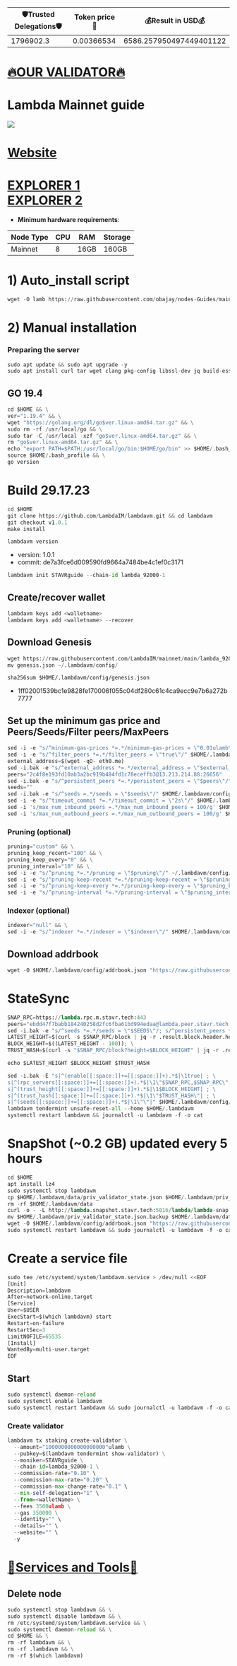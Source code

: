 <!-- START_TABLE -->
| 🛡Trusted Delegations🛡 | Token price🧲 | 💰Result in USD💰 |
|-------------|---------|---------------|
| 1796902.3 | 0.00366534 | 6586.257950497449401122 |

<!-- END_TABLE -->



















































[🔥OUR VALIDATOR🔥](https://restake.app/lambda/lambvaloper1pkldxj2cnrhajx0fms2gxlzhh6k2gcg5k88a83)
=

# Lambda Mainnet guide
[<img src='https://user-images.githubusercontent.com/44331529/195008212-3489c979-2416-4df7-bedc-fc351956ea85.png'>](https://explorer.lambda.im/)

[Website](https://lambda.im/)
=
[EXPLORER 1](https://explorer.stavr.tech/Lambda/staking) \
[EXPLORER 2](https://explorer.nodestake.top/lambda/staking)
=

- **Minimum hardware requirements**:

| Node Type |CPU | RAM  | Storage  | 
|-----------|----|------|----------|
| Mainnet   |   8| 16GB | 160GB    |


# 1) Auto_install script
```python
wget -O lamb https://raw.githubusercontent.com/obajay/nodes-Guides/main/Projects/Lambda/lamb && chmod +x lamb && ./lamb
```

# 2) Manual installation

### Preparing the server

```python
sudo apt update && sudo apt upgrade -y
sudo apt install curl tar wget clang pkg-config libssl-dev jq build-essential bsdmainutils git make ncdu gcc git jq chrony liblz4-tool -y
```

## GO 19.4

```python
cd $HOME && \
ver="1.19.4" && \
wget "https://golang.org/dl/go$ver.linux-amd64.tar.gz" && \
sudo rm -rf /usr/local/go && \
sudo tar -C /usr/local -xzf "go$ver.linux-amd64.tar.gz" && \
rm "go$ver.linux-amd64.tar.gz" && \
echo "export PATH=$PATH:/usr/local/go/bin:$HOME/go/bin" >> $HOME/.bash_profile && \
source $HOME/.bash_profile && \
go version
```

# Build 29.17.23
```python
cd $HOME
git clone https://github.com/LambdaIM/lambdavm.git && cd lambdavm
git checkout v1.0.1
make install
```
`lambdavm version`
- version: 1.0.1
- commit: de7a3fce6d009590fd9664a7484be4c1ef0c3171

```python
lambdavm init STAVRguide --chain-id lambda_92000-1
```    

## Create/recover wallet
```python
lambdavm keys add <walletname>
lambdavm keys add <walletname> --recover
```

## Download Genesis

```python
wget https://raw.githubusercontent.com/LambdaIM/mainnet/main/lambda_92000-1/genesis.json
mv genesis.json ~/.lambdavm/config/
```
`sha256sum $HOME/.lambdavm/config/genesis.json`
+ 1ff02001539bc1e9828fe170006f055c04df280c61c4ca9ecc9e7b6a272b7777

## Set up the minimum gas price and Peers/Seeds/Filter peers/MaxPeers
```python
sed -i -e "s/^minimum-gas-prices *=.*/minimum-gas-prices = \"0.01ulamb\"/" $HOME/.lambdavm/config/app.toml
sed -i -e "s/^filter_peers *=.*/filter_peers = \"true\"/" $HOME/.lambdavm/config/config.toml
external_address=$(wget -qO- eth0.me) 
sed -i.bak -e "s/^external_address *=.*/external_address = \"$external_address:26656\"/" $HOME/.lambdavm/config/config.toml
peers="2c4f8e193fd10ab3a2bc919b484fd1c78eceffb3@13.213.214.88:26656"
sed -i.bak -e "s/^persistent_peers *=.*/persistent_peers = \"$peers\"/" $HOME/.lambdavm/config/config.toml
seeds=""
sed -i.bak -e "s/^seeds =.*/seeds = \"$seeds\"/" $HOME/.lambdavm/config/config.toml
sed -i -e "s/^timeout_commit *=.*/timeout_commit = \"2s\"/" $HOME/.lambdavm/config/config.toml
sed -i 's/max_num_inbound_peers =.*/max_num_inbound_peers = 100/g' $HOME/.lambdavm/config/config.toml
sed -i 's/max_num_outbound_peers =.*/max_num_outbound_peers = 100/g' $HOME/.lambdavm/config/config.toml

```
### Pruning (optional)
```python
pruning="custom" && \
pruning_keep_recent="100" && \
pruning_keep_every="0" && \
pruning_interval="10" && \
sed -i -e "s/^pruning *=.*/pruning = \"$pruning\"/" ~/.lambdavm/config/app.toml && \
sed -i -e "s/^pruning-keep-recent *=.*/pruning-keep-recent = \"$pruning_keep_recent\"/" ~/.lambdavm/config/app.toml && \
sed -i -e "s/^pruning-keep-every *=.*/pruning-keep-every = \"$pruning_keep_every\"/" ~/.lambdavm/config/app.toml && \
sed -i -e "s/^pruning-interval *=.*/pruning-interval = \"$pruning_interval\"/" ~/.lambdavm/config/app.toml
```
### Indexer (optional) 
```python
indexer="null" && \
sed -i -e "s/^indexer *=.*/indexer = \"$indexer\"/" $HOME/.lambdavm/config/config.toml
```

## Download addrbook
```python
wget -O $HOME/.lambdavm/config/addrbook.json "https://raw.githubusercontent.com/obajay/nodes-Guides/main/Projects/Lambda/addrbook.json"
```

# StateSync
```python
SNAP_RPC=https://lambda.rpc.m.stavr.tech:443
peers="ebdd47f7babb184240258d2fc6fba61bd994edaa@lambda.peer.stavr.tech:31326" 
sed -i.bak -e "s/^seeds *=.*/seeds = \"$SEEDS\"/; s/^persistent_peers *=.*/persistent_peers = \"$PEERS\"/" $HOME/.lambdavm/config/config.toml
LATEST_HEIGHT=$(curl -s $SNAP_RPC/block | jq -r .result.block.header.height); \
BLOCK_HEIGHT=$((LATEST_HEIGHT - 100)); \
TRUST_HASH=$(curl -s "$SNAP_RPC/block?height=$BLOCK_HEIGHT" | jq -r .result.block_id.hash)

echo $LATEST_HEIGHT $BLOCK_HEIGHT $TRUST_HASH

sed -i.bak -E "s|^(enable[[:space:]]+=[[:space:]]+).*$|\1true| ; \
s|^(rpc_servers[[:space:]]+=[[:space:]]+).*$|\1\"$SNAP_RPC,$SNAP_RPC\"| ; \
s|^(trust_height[[:space:]]+=[[:space:]]+).*$|\1$BLOCK_HEIGHT| ; \
s|^(trust_hash[[:space:]]+=[[:space:]]+).*$|\1\"$TRUST_HASH\"| ; \
s|^(seeds[[:space:]]+=[[:space:]]+).*$|\1\"\"|" $HOME/.lambdavm/config/config.toml
lambdavm tendermint unsafe-reset-all --home $HOME/.lambdavm
systemctl restart lambdavm && journalctl -u lambdavm -f -o cat

```
# SnapShot (~0.2 GB) updated every 5 hours
```python
cd $HOME
apt install lz4
sudo systemctl stop lambdavm
cp $HOME/.lambdavm/data/priv_validator_state.json $HOME/.lambdavm/priv_validator_state.json.backup
rm -rf $HOME/.lambdavm/data
curl -o - -L http://lambda.snapshot.stavr.tech:5016/lambda/lambda-snap.tar.lz4 | lz4 -c -d - | tar -x -C $HOME/.lambdavm --strip-components 2
mv $HOME/.lambdavm/priv_validator_state.json.backup $HOME/.lambdavm/data/priv_validator_state.json
wget -O $HOME/.lambdavm/config/addrbook.json "https://raw.githubusercontent.com/obajay/nodes-Guides/main/Projects/Lambda/addrbook.json"
sudo systemctl restart lambdavm && sudo journalctl -u lambdavm -f -o cat
```

# Create a service file
```python
sudo tee /etc/systemd/system/lambdavm.service > /dev/null <<EOF
[Unit]
Description=lambdavm
After=network-online.target
[Service]
User=$USER
ExecStart=$(which lambdavm) start
Restart=on-failure
RestartSec=3
LimitNOFILE=65535
[Install]
WantedBy=multi-user.target
EOF
```

## Start
```python
sudo systemctl daemon-reload
sudo systemctl enable lambdavm
sudo systemctl restart lambdavm && sudo journalctl -u lambdavm -f -o cat
```

### Create validator
```python
lambdavm tx staking create-validator \
  --amount="1000000000000000000"ulamb \
  --pubkey=$(lambdavm tendermint show-validator) \
  --moniker=STAVRguide \
  --chain-id=lambda_92000-1 \
  --commission-rate="0.10" \
  --commission-max-rate="0.20" \
  --commission-max-change-rate="0.1" \
  --min-self-delegation="1" \
  --from=<walletName> \
  --fees 3500ulamb \
  --gas 350000 \
  --identity="" \
  --details="" \
  --website="" \
  -y
```

[🧩Services and Tools🧩](https://github.com/obajay/StateSync-snapshots/tree/main/Projects/Lambda)
=

## Delete node
```python
sudo systemctl stop lambdavm && \
sudo systemctl disable lambdavm && \
rm /etc/systemd/system/lambdavm.service && \
sudo systemctl daemon-reload && \
cd $HOME && \
rm -rf lambdavm && \
rm -rf .lambdavm && \
rm -rf $(which lambdavm)
```
